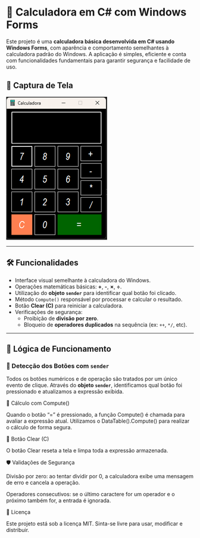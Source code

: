# 🧮 Calculadora em C# com Windows Forms

Este projeto é uma **calculadora básica desenvolvida em C# usando Windows Forms**, com aparência e comportamento semelhantes à calculadora padrão do Windows. A aplicação é simples, eficiente e conta com funcionalidades fundamentais para garantir segurança e facilidade de uso.

## 📸 Captura de Tela

![Captura de Tela da Calculadora](print.png)

---

## 🛠️ Funcionalidades

- Interface visual semelhante à calculadora do Windows.
- Operações matemáticas básicas: **+**, **-**, **×**, **÷**.
- Utilização do **objeto `sender`** para identificar qual botão foi clicado.
- Método `Compute()` responsável por processar e calcular o resultado.
- Botão **Clear (C)** para reiniciar a calculadora.
- Verificações de segurança:
  - Proibição de **divisão por zero**.
  - Bloqueio de **operadores duplicados** na sequência (ex: `++`, `*/`, etc).

---

## 🧩 Lógica de Funcionamento

### 🎯 Detecção dos Botões com `sender`

Todos os botões numéricos e de operação são tratados por um único evento de clique. Através do **objeto `sender`**, identificamos qual botão foi pressionado e atualizamos a expressão exibida.

🧠 Cálculo com Compute()

Quando o botão “=” é pressionado, a função Compute() é chamada para avaliar a expressão atual. Utilizamos o DataTable().Compute() para realizar o cálculo de forma segura.

🧼 Botão Clear (C)

O botão Clear reseta a tela e limpa toda a expressão armazenada.

🛡️ Validações de Segurança

Divisão por zero: ao tentar dividir por 0, a calculadora exibe uma mensagem de erro e cancela a operação.

Operadores consecutivos: se o último caractere for um operador e o próximo também for, a entrada é ignorada.

📄 Licença

Este projeto está sob a licença MIT. Sinta-se livre para usar, modificar e distribuir.
